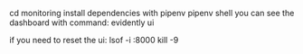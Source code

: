 cd monitoring
install dependencies with pipenv
pipenv shell
you can see the dashboard with command: evidently ui

if you need to reset the ui:
lsof -i :8000
kill -9 <pid>
